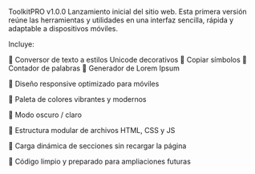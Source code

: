 ToolkitPRO v1.0.0 Lanzamiento inicial del sitio web. Esta primera versión reúne las herramientas y utilidades en una interfaz sencilla, rápida y adaptable a dispositivos móviles.

Incluye:

🧰 Conversor de texto a estilos Unicode decorativos
🧰 Copiar símbolos
🧰 Contador de palabras
🧰 Generador de Lorem Ipsum

📱 Diseño responsive optimizado para móviles

🎨 Paleta de colores vibrantes y modernos

🌙 Modo oscuro / claro

📂 Estructura modular de archivos HTML, CSS y JS

🚀 Carga dinámica de secciones sin recargar la página

🔧 Código limpio y preparado para ampliaciones futuras
